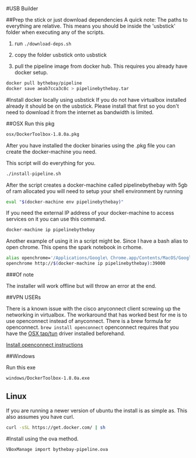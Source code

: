 #USB Builder

##Prep the stick or just download dependencies
A quick note:  The paths to everything are relative.  This means you should be inside the 'usbstick' folder when executing any of the scripts.


1. run ```./download-deps.sh```
2. copy the folder usbstick onto usbstick

3. pull the pipeline image from docker hub.  This requires you already have docker setup.

```sh
docker pull bythebay/pipeline
docker save aeab7cca3c8c > pipelinebythebay.tar
```


#Install docker locally using usbstick
If you do not have virtualbox installed already it should be on the usbstick.  Please install that first so you don't need to download it from the internet as bandwidth is limited.

##OSX
Run this pkg 

```sh
osx/DockerToolbox-1.8.0a.pkg
```

After you have installed the docker binaries using the .pkg file you can create the docker-machine you need.

This script will do everything for you.

```sh
./install-pipeline.sh
```

After the script creates a docker-machine called pipelinebythebay with 5gb of ram allocated you will need to setup your shell environment by running 

```sh
eval "$(docker-machine env pipelinebythebay)"
```

If you need the external IP address of your docker-machine to access services on it you can use this command.

```sh
docker-machine ip pipelinebythebay
```

Another example of using it in a script might be.  Since I have a bash alias to open chrome. This opens the spark notebook in crhome.

```sh
alias openchrome='/Applications/Google\ Chrome.app/Contents/MacOS/Google\ Chrome --kiosk'
openchrome http://$(docker-machine ip pipelinebythebay):39000
```

###Of note

The installer will work offline but will throw an error at the end.

##VPN USERs

There is a known issue with the cisco anyconnect client screwing up the networking in virtualbox.  The workaround that has worked best for me is to use openconnect instead of anyconnect.  There is a brew formula for openconnect.  ``` brew install openconnect ```
openconnect requires that you have the [OSX tap/tun](http://tuntaposx.sourceforge.net/) driver installed beforehand.

[Install openconnect instructions](https://gist.github.com/moklett/3170636)




##Windows

Run this exe

```sh
windows/DockerToolbox-1.8.0a.exe
```

## Linux

If you are running a newer version of ubuntu the install is as simple as. This also assumes you have curl.


```sh
curl -sSL https://get.docker.com/ | sh
```

#Install using the ova method.

```sh
VBoxManage import bythebay-pipeline.ova
```
